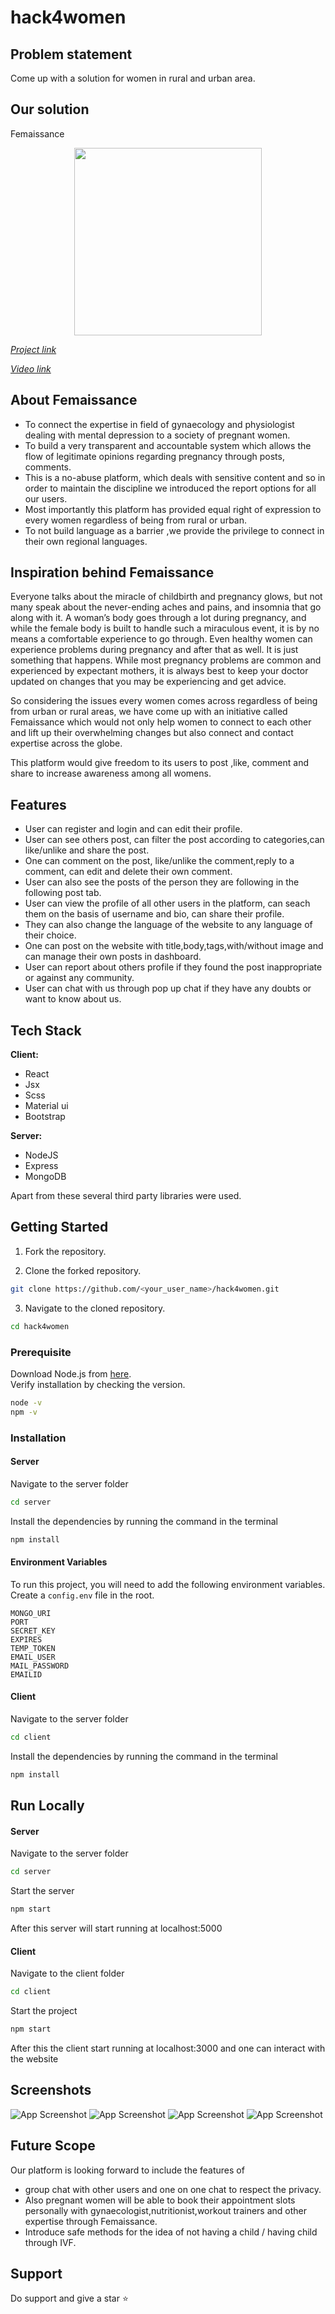 # hack4women
## Problem statement 
Come up with a solution for women in rural and urban area.

## Our solution
Femaissance

<p align="center">
    <img src='./client/public/images/navimg.png' width="300px" />
</p>


[_Project link_](https://femaissance.netlify.app/)

[_Video link_](https://youtu.be/ivAm5EFq1y0)


## About Femaissance

- To connect the expertise in field of gynaecology and physiologist dealing with mental depression to a society of pregnant women. 
- To build a very transparent and accountable system which allows the flow of legitimate opinions regarding pregnancy through posts, comments. 
- This is a no-abuse platform, which deals with sensitive content and so in order to maintain the discipline we introduced the report  options for all our users. 
- Most importantly this platform has provided equal right of expression to every women regardless of being from rural or urban.
- To not build language as a barrier ,we provide the privilege to connect in their own regional languages.

## Inspiration behind Femaissance

Everyone talks about the miracle of childbirth and pregnancy 
glows, but not many speak about the never-ending aches and 
pains, and insomnia that go along with it. A woman’s body goes
through a lot during pregnancy, and while the female body is
built to handle such a miraculous event, it is by no means a 
comfortable experience to go through. Even healthy women can 
experience problems during pregnancy and after that as well. 
It is just something that happens. While most pregnancy 
problems are common and experienced by expectant mothers, 
it is always best to keep your doctor updated on changes that
you may be experiencing and get advice.

So considering the issues every women comes across regardless
of being from urban or rural areas, we have come up with an 
initiative called Femaissance which would not only help women
to connect to each other and lift up their overwhelming 
changes but also connect and contact expertise across the globe.

This platform would give freedom to its users to post ,like, 
comment and share to increase awareness among all womens.


## Features

- User can register and login and can edit their profile.
- User can see others post, can filter the post according to categories,can like/unlike and share the post.
- One can comment on the post, like/unlike the comment,reply to a comment, can edit and delete their own comment. 
- User can also see the posts of the person they are following in the following post tab.
- User can view the profile of all other users in the platform, can seach them on the basis of username and bio, can share their profile.
- They can also change the language of the website to any language of their choice.
- One can post on the website with title,body,tags,with/without image and can manage their own posts in dashboard.
- User can report about others profile if they found the post inappropriate or against any community.
- User can chat with us through pop up chat if they have any doubts or want to know about us.

## Tech Stack

**Client:** 
- React
- Jsx
- Scss
- Material ui
- Bootstrap

**Server:** 
- NodeJS
- Express
- MongoDB

Apart from these several third party libraries were used.

## Getting Started

1. Fork the repository.
 
2. Clone the forked repository.
```bash
git clone https://github.com/<your_user_name>/hack4women.git
```

3. Navigate to the cloned repository.
```bash
cd hack4women
```

### Prerequisite

Download Node.js from [here](https://nodejs.org/en/download/).
<br>
Verify installation by checking the version.
```bash
node -v
npm -v
```

### Installation

#### Server

Navigate to the server folder
```bash
cd server
```
Install the dependencies by running the command in the terminal
```bash
npm install
```

#### Environment Variables

To run this project, you will need to add the following environment variables. Create a ```config.env``` file in the root.

`MONGO_URI`<br>
`PORT`<br>
`SECRET_KEY`<br>
`EXPIRES`<br>
`TEMP_TOKEN`<br>
`EMAIL_USER`<br>
`MAIL_PASSWORD`<br>
`EMAILID`<br>

#### Client

Navigate to the server folder
```bash
cd client
```
Install the dependencies by running the command in the terminal
```bash
npm install
```


## Run Locally

#### Server

Navigate to the server folder
```bash
cd server
```
Start the server
```bash
npm start
```
After this server will start running at localhost:5000

#### Client

Navigate to the client folder
```bash
cd client
```
Start the project
```bash
npm start
```
After this the client start running at localhost:3000 and one can interact with the website

## Screenshots

![App Screenshot](./client/public/images/screenshots/home.png)
![App Screenshot](./client/public/images/screenshots/users.png)
![App Screenshot](./client/public/images/screenshots/posts.png)
![App Screenshot](./client/public/images/screenshots/dashboard.png)

## Future Scope

Our platform is looking forward to include the features of 
- group chat with other users and one on one chat to respect the privacy.
- Also pregnant women will be able to book their appointment slots personally with gynaecologist,nutritionist,workout trainers and other expertise through Femaissance.
- Introduce safe methods for the idea of not having a child / having child through IVF.



## Support

Do support and give a star :star:


    
